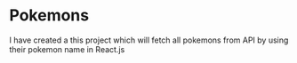 # Pokemons
I have created a this project which will fetch all pokemons from API by using their pokemon name in React.js
